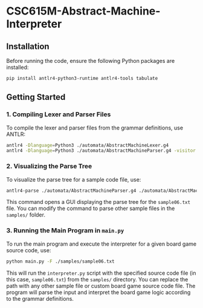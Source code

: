 # CSC615M-Abstract-Machine-Interpreter
 
## Installation

Before running the code, ensure the following Python packages are installed:

```bash
pip install antlr4-python3-runtime antlr4-tools tabulate
```

## Getting Started

### 1. Compiling Lexer and Parser Files

To compile the lexer and parser files from the grammar definitions, use ANTLR:

```bash
antlr4 -Dlanguage=Python3 ./automata/AbstractMachineLexer.g4
antlr4 -Dlanguage=Python3 ./automata/AbstractMachineParser.g4 -visitor
```

### 2. Visualizing the Parse Tree

To visualize the parse tree for a sample code file, use:

```bash
antlr4-parse ./automata/AbstractMachineParser.g4 ./automata/AbstractMachineLexer.g4 program -gui ./samples/sample06.txt
```

This command opens a GUI displaying the parse tree for the `sample06.txt` file. You can modify the command to parse other sample files in the `samples/` folder.

### 3. Running the Main Program in `main.py`

To run the main program and execute the interpreter for a given board game source code, use:

```bash
python main.py -F ./samples/sample06.txt
```

This will run the `interpreter.py` script with the specified source code file (in this case, `sample06.txt`) from the `samples/` directory. You can replace the path with any other sample file or custom board game source code file. The program will parse the input and interpret the board game logic according to the grammar definitions.
